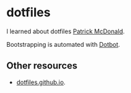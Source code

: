 # dotfiles

I learned about dotfiles [Patrick McDonald](http://dotfiles.eieio.xyz).

Bootstrapping is automated with [Dotbot](https://github.com/anishathalye/dotbot).


## Other resources

- [dotfiles.github.io](http://dotfiles.github.io/).